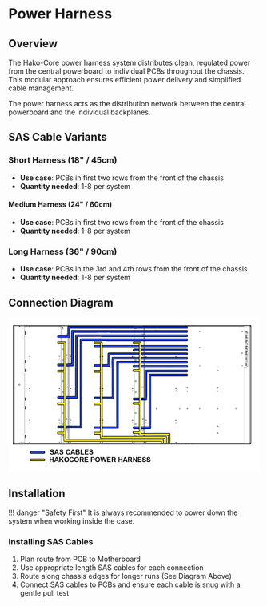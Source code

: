 # Power Harness

## Overview

The Hako-Core power harness system distributes clean, regulated power from the central powerboard to individual PCBs throughout the chassis. This modular approach ensures efficient power delivery and simplified cable management.

The power harness acts as the distribution network between the central powerboard and the individual backplanes.

## SAS Cable Variants

### Short Harness (18" / 45cm)
- **Use case**: PCBs in first two rows from the front of the chassis
- **Quantity needed**: 1-8 per system

#### Medium Harness (24" / 60cm)
- **Use case**: PCBs in first two rows from the front of the chassis
- **Quantity needed**: 1-8 per system

### Long Harness (36" / 90cm)  
- **Use case**: PCBs in the 3rd and 4th rows from the front of the chassis
- **Quantity needed**: 1-8 per system

## Connection Diagram

![title](../imgs/cableRouting.png)

## Installation

!!! danger "Safety First"
    It is always recommended to power down the system when working inside the case.

### Installing SAS Cables

1. Plan route from PCB to Motherboard
2. Use appropriate length SAS cables for each connection
3. Route along chassis edges for longer runs (See Diagram Above)
4. Connect SAS cables to PCBs and ensure each cable is snug with a gentle pull test